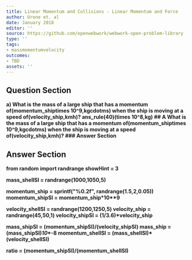 ```yaml
---
title: Linear Momentum and Collisions - Linear Momentum and Force
author: Urone et. al
date: January 2018
editor: ''
source: https://github.com/openwebwork/webwork-open-problem-library
type: ''
tags:
- massmomentumvelocity
outcomes:
- TBD
assets: ''
---
```


## Question Section 

<b>
a) What is the mass of a large ship that has a momentum of(momentum_shiptimes 10^9,kgcdotms) when the ship is moving at a speed of(velocity_ship,kmh)?
ans_rule(40)(times 10^8,kg)
## A
What is the mass of a large ship that has a momentum of(momentum_shiptimes 10^9,kgcdotms) when the ship is moving at a speed of(velocity_ship,kmh)?
### Answer Section


## Answer Section

from random import randrange
showHint = 3

mass_shellSI = randrange(1000,1050,5)

momentum_ship = sprintf("%0.2f", randrange(1.5,2,0.05))
momentum_shipSI = momentum_ship*10**9

velocity_shellSI = randrange(1200,1250,5)
velocity_ship = randrange(45,50,1)
velocity_shipSI = (1/3.6)*velocity_ship

mass_shipSI = (momentum_shipSI)/(velocity_shipSI)
mass_ship = (mass_shipSI)*10**-8
momentum_shellSI = (mass_shellSI)*(velocity_shellSI)

ratio = (momentum_shipSI)/(momentum_shellSI)